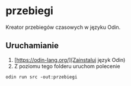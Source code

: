 # przebiegi

Kreator przebiegów czasowych w języku Odin.

## Uruchamianie

1. [https://odin-lang.org/](Zainstaluj język Odin)
2. Z poziomu tego folderu uruchom polecenie
```
odin run src -out:przebiegi
```
